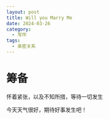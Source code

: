 ```yaml
---
layout: post
title: Will you Marry Me
date: 2024-03-26
category:
  - 写作
tags:
  - 亲密关系
---
```


# 筹备

怀着紧张，以及不知所措，等待一切发生

今天天气很好，期待好事发生吧！


